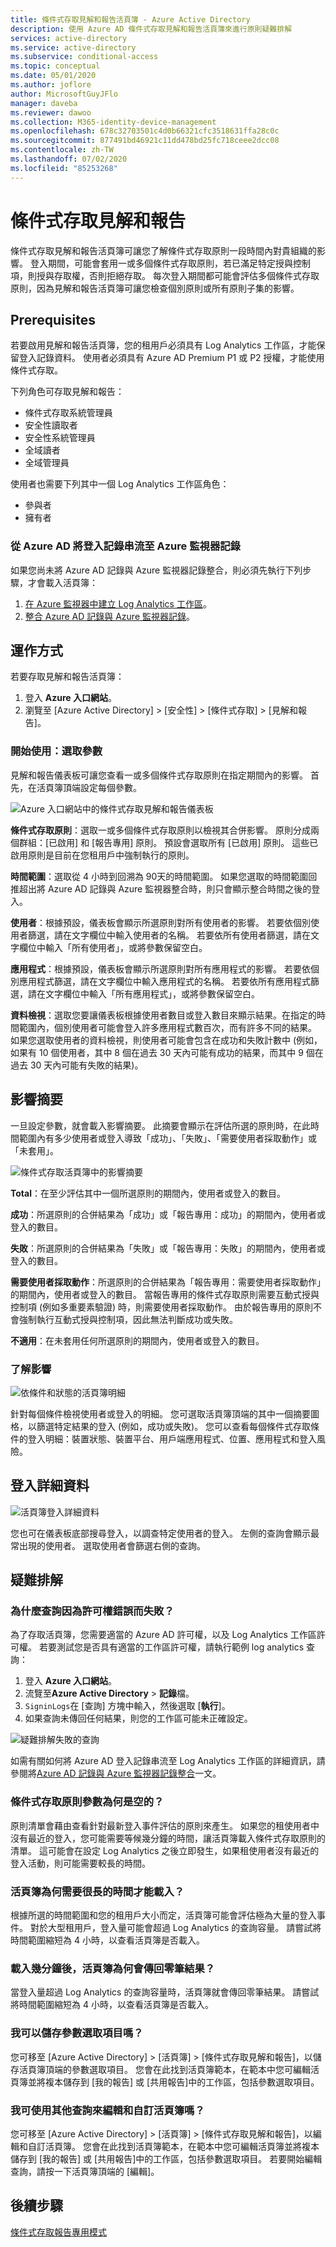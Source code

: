```yaml
---
title: 條件式存取見解和報告活頁簿 - Azure Active Directory
description: 使用 Azure AD 條件式存取見解和報告活頁簿來進行原則疑難排解
services: active-directory
ms.service: active-directory
ms.subservice: conditional-access
ms.topic: conceptual
ms.date: 05/01/2020
ms.author: joflore
author: MicrosoftGuyJFlo
manager: daveba
ms.reviewer: dawoo
ms.collection: M365-identity-device-management
ms.openlocfilehash: 678c32703501c4d0b66321cfc3518631ffa28c0c
ms.sourcegitcommit: 877491bd46921c11dd478bd25fc718ceee2dcc08
ms.contentlocale: zh-TW
ms.lasthandoff: 07/02/2020
ms.locfileid: "85253268"
---
```

# <a name="conditional-access-insights-and-reporting"></a>條件式存取見解和報告

條件式存取見解和報告活頁簿可讓您了解條件式存取原則一段時間內對貴組織的影響。 登入期間，可能會套用一或多個條件式存取原則，若已滿足特定授與控制項，則授與存取權，否則拒絕存取。 每次登入期間都可能會評估多個條件式存取原則，因為見解和報告活頁簿可讓您檢查個別原則或所有原則子集的影響。  

## <a name="prerequisites"></a>Prerequisites

若要啟用見解和報告活頁簿，您的租用戶必須具有 Log Analytics 工作區，才能保留登入記錄資料。 使用者必須具有 Azure AD Premium P1 或 P2 授權，才能使用條件式存取。

下列角色可存取見解和報告：  

- 條件式存取系統管理員 
- 安全性讀取者 
- 安全性系統管理員 
- 全域讀者 
- 全域管理員 

使用者也需要下列其中一個 Log Analytics 工作區角色：  

- 參與者  
- 擁有者 

### <a name="stream-sign-in-logs-from-azure-ad-to-azure-monitor-logs"></a>從 Azure AD 將登入記錄串流至 Azure 監視器記錄 

如果您尚未將 Azure AD 記錄與 Azure 監視器記錄整合，則必須先執行下列步驟，才會載入活頁簿：  

1. [在 Azure 監視器中建立 Log Analytics 工作區](../../azure-monitor/learn/quick-create-workspace.md)。
1. [整合 Azure AD 記錄與 Azure 監視器記錄](../reports-monitoring/howto-integrate-activity-logs-with-log-analytics.md)。

## <a name="how-it-works"></a>運作方式 

若要存取見解和報告活頁簿：  

1. 登入 **Azure 入口網站**。
1. 瀏覽至 [Azure Active Directory] > [安全性] > [條件式存取] > [見解和報告]。

### <a name="get-started-select-parameters"></a>開始使用：選取參數 

見解和報告儀表板可讓您查看一或多個條件式存取原則在指定期間內的影響。 首先，在活頁簿頂端設定每個參數。 

![Azure 入口網站中的條件式存取見解和報告儀表板](./media/howto-conditional-access-insights-reporting/conditional-access-insights-and-reporting-dashboard.png)

**條件式存取原則**：選取一或多個條件式存取原則以檢視其合併影響。 原則分成兩個群組：[已啟用] 和 [報告專用] 原則。 預設會選取所有 [已啟用] 原則。 這些已啟用原則是目前在您租用戶中強制執行的原則。  

**時間範圍**：選取從 4 小時到回溯為 90天的時間範圍。 如果您選取的時間範圍回推超出將 Azure AD 記錄與 Azure 監視器整合時，則只會顯示整合時間之後的登入。  

**使用者**：根據預設，儀表板會顯示所選原則對所有使用者的影響。 若要依個別使用者篩選，請在文字欄位中輸入使用者的名稱。 若要依所有使用者篩選，請在文字欄位中輸入「所有使用者」，或將參數保留空白。 

**應用程式**：根據預設，儀表板會顯示所選原則對所有應用程式的影響。 若要依個別應用程式篩選，請在文字欄位中輸入應用程式的名稱。 若要依所有應用程式篩選，請在文字欄位中輸入「所有應用程式」，或將參數保留空白。 

**資料檢視**：選取您要讓儀表板根據使用者數目或登入數目來顯示結果。在指定的時間範圍內，個別使用者可能會登入許多應用程式數百次，而有許多不同的結果。 如果您選取使用者的資料檢視，則使用者可能會包含在成功和失敗計數中 (例如，如果有 10 個使用者，其中 8 個在過去 30 天內可能有成功的結果，而其中 9 個在過去 30 天內可能有失敗的結果)。

## <a name="impact-summary"></a>影響摘要 

一旦設定參數，就會載入影響摘要。 此摘要會顯示在評估所選的原則時，在此時間範圍內有多少使用者或登入導致「成功」、「失敗」、「需要使用者採取動作」或「未套用」。  

![條件式存取活頁簿中的影響摘要](./media/howto-conditional-access-insights-reporting/workbook-impact-summary.png)

**Total**：在至少評估其中一個所選原則的期間內，使用者或登入的數目。

**成功**：所選原則的合併結果為「成功」或「報告專用：成功」的期間內，使用者或登入的數目。

**失敗**：所選原則的合併結果為「失敗」或「報告專用：失敗」的期間內，使用者或登入的數目。

**需要使用者採取動作**：所選原則的合併結果為「報告專用：需要使用者採取動作」的期間內，使用者或登入的數目。 當報告專用的條件式存取原則需要互動式授與控制項 (例如多重要素驗證) 時，則需要使用者採取動作。 由於報告專用的原則不會強制執行互動式授與控制項，因此無法判斷成功或失敗。  

**不適用**：在未套用任何所選原則的期間內，使用者或登入的數目。

### <a name="understanding-the-impact"></a>了解影響 

![依條件和狀態的活頁簿明細](./media/howto-conditional-access-insights-reporting/workbook-breakdown-condition-and-status.png)

針對每個條件檢視使用者或登入的明細。 您可選取活頁簿頂端的其中一個摘要圖格，以篩選特定結果的登入 (例如，成功或失敗)。 您可以查看每個條件式存取條件的登入明細：裝置狀態、裝置平台、用戶端應用程式、位置、應用程式和登入風險。  

## <a name="sign-in-details"></a>登入詳細資料 

![活頁簿登入詳細資料](./media/howto-conditional-access-insights-reporting/workbook-sign-in-details.png)

您也可在儀表板底部搜尋登入，以調查特定使用者的登入。 左側的查詢會顯示最常出現的使用者。 選取使用者會篩選右側的查詢。  

## <a name="troubleshooting"></a>疑難排解

### <a name="why-are-queries-failing-due-to-a-permissions-error"></a>為什麼查詢因為許可權錯誤而失敗？

為了存取活頁簿，您需要適當的 Azure AD 許可權，以及 Log Analytics 工作區許可權。 若要測試您是否具有適當的工作區許可權，請執行範例 log analytics 查詢：

1. 登入 **Azure 入口網站**。
1. 流覽至**Azure Active Directory**  >  **記錄**檔。
1. `SigninLogs`在 [查詢] 方塊中輸入，然後選取 [**執行**]。
1. 如果查詢未傳回任何結果，則您的工作區可能未正確設定。 

![疑難排解失敗的查詢](./media/howto-conditional-access-insights-reporting/query-troubleshoot-sign-in-logs.png)

如需有關如何將 Azure AD 登入記錄串流至 Log Analytics 工作區的詳細資訊，請參閱將[Azure AD 記錄與 Azure 監視器記錄整合](../reports-monitoring/howto-integrate-activity-logs-with-log-analytics.md)一文。

### <a name="why-is-the-conditional-access-policies-parameter-is-empty"></a>條件式存取原則參數為何是空的？

原則清單會藉由查看針對最新登入事件評估的原則來產生。 如果您的租使用者中沒有最近的登入，您可能需要等候幾分鐘的時間，讓活頁簿載入條件式存取原則的清單。 這可能會在設定 Log Analytics 之後立即發生，如果租使用者沒有最近的登入活動，則可能需要較長的時間。

### <a name="why-is-the-workbook-taking-a-long-time-to-load"></a>活頁簿為何需要很長的時間才能載入？  

根據所選的時間範圍和您的租用戶大小而定，活頁簿可能會評估極為大量的登入事件。 對於大型租用戶，登入量可能會超過 Log Analytics 的查詢容量。 請嘗試將時間範圍縮短為 4 小時，以查看活頁簿是否載入。  

### <a name="after-loading-for-a-few-minutes-why-is-the-workbook-returning-zero-results"></a>載入幾分鐘後，活頁簿為何會傳回零筆結果？ 

當登入量超過 Log Analytics 的查詢容量時，活頁簿就會傳回零筆結果。 請嘗試將時間範圍縮短為 4 小時，以查看活頁簿是否載入。  

### <a name="can-i-save-my-parameter-selections"></a>我可以儲存參數選取項目嗎？  

您可移至 [Azure Active Directory] > [活頁簿] > [條件式存取見解和報告]，以儲存活頁簿頂端的參數選取項目。 您會在此找到活頁簿範本，在範本中您可編輯活頁簿並將複本儲存到 [我的報告] 或 [共用報告]中的工作區，包括參數選取項目。 

### <a name="can-i-edit-and-customize-the-workbook-with-additional-queries"></a>我可使用其他查詢來編輯和自訂活頁簿嗎？ 

您可移至 [Azure Active Directory] > [活頁簿] > [條件式存取見解和報告]，以編輯和自訂活頁簿。 您會在此找到活頁簿範本，在範本中您可編輯活頁簿並將複本儲存到 [我的報告] 或 [共用報告]中的工作區，包括參數選取項目。 若要開始編輯查詢，請按一下活頁簿頂端的 [編輯]。  
 
## <a name="next-steps"></a>後續步驟

[條件式存取報告專用模式](concept-conditional-access-report-only.md)
